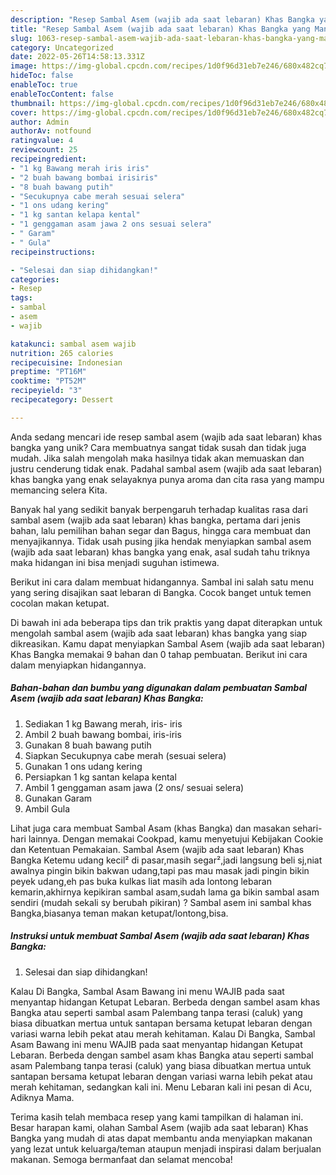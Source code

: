 ```yaml
---
description: "Resep Sambal Asem (wajib ada saat lebaran) Khas Bangka yang Mantap"
title: "Resep Sambal Asem (wajib ada saat lebaran) Khas Bangka yang Mantap"
slug: 1063-resep-sambal-asem-wajib-ada-saat-lebaran-khas-bangka-yang-mantap
category: Uncategorized
date: 2022-05-26T14:58:13.331Z
image: https://img-global.cpcdn.com/recipes/1d0f96d31eb7e246/680x482cq70/sambal-asem-wajib-ada-saat-lebaran-khas-bangka-foto-resep-utama.jpg
hideToc: false
enableToc: true
enableTocContent: false
thumbnail: https://img-global.cpcdn.com/recipes/1d0f96d31eb7e246/680x482cq70/sambal-asem-wajib-ada-saat-lebaran-khas-bangka-foto-resep-utama.jpg
cover: https://img-global.cpcdn.com/recipes/1d0f96d31eb7e246/680x482cq70/sambal-asem-wajib-ada-saat-lebaran-khas-bangka-foto-resep-utama.jpg
author: Admin
authorAv: notfound
ratingvalue: 4
reviewcount: 25
recipeingredient:
- "1 kg Bawang merah iris iris"
- "2 buah bawang bombai irisiris"
- "8 buah bawang putih"
- "Secukupnya cabe merah sesuai selera"
- "1 ons udang kering"
- "1 kg santan kelapa kental"
- "1 genggaman asam jawa 2 ons sesuai selera"
- " Garam"
- " Gula"
recipeinstructions:

- "Selesai dan siap dihidangkan!"
categories:
- Resep
tags:
- sambal
- asem
- wajib

katakunci: sambal asem wajib 
nutrition: 265 calories
recipecuisine: Indonesian
preptime: "PT16M"
cooktime: "PT52M"
recipeyield: "3"
recipecategory: Dessert

---
```





Anda sedang mencari ide resep sambal asem (wajib ada saat lebaran) khas bangka yang unik? Cara membuatnya sangat tidak susah dan tidak juga mudah. Jika salah mengolah maka hasilnya tidak akan memuaskan dan justru cenderung tidak enak. Padahal sambal asem (wajib ada saat lebaran) khas bangka yang enak selayaknya punya aroma dan cita rasa yang mampu memancing selera Kita.





Banyak hal yang sedikit banyak berpengaruh terhadap kualitas rasa dari sambal asem (wajib ada saat lebaran) khas bangka, pertama dari jenis bahan, lalu pemilihan bahan segar dan Bagus, hingga cara membuat dan menyajikannya. Tidak usah pusing jika hendak menyiapkan sambal asem (wajib ada saat lebaran) khas bangka yang enak,      asal sudah tahu triknya maka hidangan ini bisa menjadi suguhan istimewa.














Berikut ini cara dalam membuat hidangannya. Sambal ini salah satu menu yang sering disajikan saat lebaran di Bangka. Cocok banget untuk temen cocolan makan ketupat.






Di bawah ini ada beberapa tips dan trik praktis yang dapat diterapkan untuk mengolah sambal asem (wajib ada saat lebaran) khas bangka yang siap dikreasikan. Kamu dapat menyiapkan Sambal Asem (wajib ada saat lebaran) Khas Bangka memakai 9 bahan dan 0 tahap pembuatan. Berikut ini cara dalam menyiapkan hidangannya.

<!--inarticleads1-->

##### Bahan-bahan dan bumbu yang digunakan dalam pembuatan Sambal Asem (wajib ada saat lebaran) Khas Bangka:

1. Sediakan 1 kg Bawang merah, iris- iris
1. Ambil 2 buah bawang bombai, iris-iris
1. Gunakan 8 buah bawang putih
1. Siapkan Secukupnya cabe merah (sesuai selera)
1. Gunakan 1 ons udang kering
1. Persiapkan 1 kg santan kelapa kental
1. Ambil 1 genggaman asam jawa (2 ons/ sesuai selera)
1. Gunakan  Garam
1. Ambil  Gula


Lihat juga cara membuat Sambal Asam (khas Bangka) dan masakan sehari-hari lainnya. Dengan memakai Cookpad, kamu menyetujui Kebijakan Cookie dan Ketentuan Pemakaian. Sambal Asem (wajib ada saat lebaran) Khas Bangka Ketemu udang kecil² di pasar,masih segar²,jadi langsung beli sj,niat awalnya pingin bikin bakwan udang,tapi pas mau masak jadi pingin bikin peyek udang,eh pas buka kulkas liat masih ada lontong lebaran kemarin,akhirnya kepikiran sambal asam,sudah lama ga bikin sambal asam sendiri (mudah sekali sy berubah pikiran) ? Sambal asem ini sambal khas Bangka,biasanya teman makan ketupat/lontong,bisa. 

<!--inarticleads2-->

##### Instruksi untuk membuat Sambal Asem (wajib ada saat lebaran) Khas Bangka:


1. Selesai dan siap dihidangkan!

Kalau Di Bangka, Sambal Asam Bawang ini menu WAJIB pada saat menyantap hidangan Ketupat Lebaran. Berbeda dengan sambel asam khas Bangka atau seperti sambal asam Palembang tanpa terasi (caluk) yang biasa dibuatkan mertua untuk santapan bersama ketupat lebaran dengan variasi warna lebih pekat atau merah kehitaman. Kalau Di Bangka, Sambal Asam Bawang ini menu WAJIB pada saat menyantap hidangan Ketupat Lebaran. Berbeda dengan sambel asam khas Bangka atau seperti sambal asam Palembang tanpa terasi (caluk) yang biasa dibuatkan mertua untuk santapan bersama ketupat lebaran dengan variasi warna lebih pekat atau merah kehitaman, sedangkan kali ini. Menu Lebaran kali ini pesan di Acu, Adiknya Mama. 

Terima kasih telah membaca resep yang kami tampilkan di halaman ini. Besar harapan kami, olahan Sambal Asem (wajib ada saat lebaran) Khas Bangka yang mudah di atas dapat membantu anda menyiapkan makanan yang lezat untuk keluarga/teman ataupun menjadi inspirasi dalam berjualan makanan. Semoga bermanfaat dan selamat mencoba!
